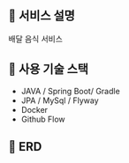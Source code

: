 ## 📌 서비스 설명
배달 음식 서비스
## 📌 사용 기술 스택
- JAVA / Spring Boot/ Gradle
- JPA / MySql / Flyway
- Docker
- Github Flow
## 📌 ERD

